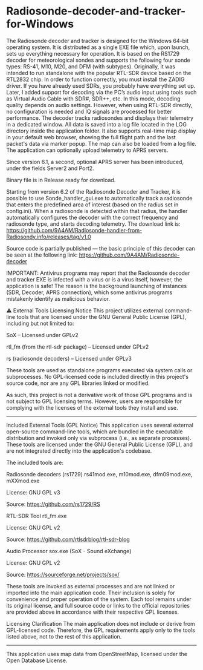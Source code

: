 # Radiosonde-decoder-and-tracker-for-Windows
The Radiosonde decoder and tracker is designed for the Windows 64-bit operating system. It is distributed as a single EXE file which, upon launch, sets up everything necessary for operation. It is based on the RS1729 decoder for meteorological sondes and supports the following four sonde types: RS-41, M10, M20, and DFM (with subtypes).
Originally, it was intended to run standalone with the popular RTL-SDR device based on the RTL2832 chip. In order to function correctly, you must install the ZADIG driver. If you have already used SDRs, you probably have everything set up.
Later, I added support for decoding via the PC’s audio input using tools such as Virtual Audio Cable with SDR#, SDR++, etc. In this mode, decoding quality depends on audio settings. However, when using RTL-SDR directly, no configuration is needed and IQ signals are processed for better performance.
The decoder tracks radiosondes and displays their telemetry in a dedicated window. All data is saved into a log file located in the LOG directory inside the application folder.
It also supports real-time map display in your default web browser, showing the full flight path and the last packet's data via marker popup. The map can also be loaded from a log file.
The application can optionally upload telemetry to APRS servers.


Since version 6.1, a second, optional APRS server has been introduced, under the fields Server2 and Port2.


Binary file is in Release ready for download.


Starting from version 6.2 of the Radiosonde Decoder and Tracker, it is possible to use Sonde_handler_gui.exe to automatically track a radiosonde that enters the predefined area of interest (based on the radius set in config.ini). When a radiosonde is detected within that radius, the handler automatically configures the decoder with the correct frequency and radiosonde type, and starts decoding telemetry.
The download link is:
https://github.com/9A4AM/Radiosonde-handler-from-Radiosondy.info/releases/tag/v1.0


Source code is partially published — the basic principle of this decoder can be seen at the following link:
https://github.com/9A4AM/Radiosonde-decoder



IMPORTANT: Antivirus programs may report that the Radiosonde decoder and tracker EXE is infected with a virus or is a virus itself, however, the application is safe!
The reason is the background launching of instances (SDR, Decoder, APRS connection), which some antivirus programs mistakenly identify as malicious behavior.




⚠️ External Tools Licensing Notice
This project utilizes external command-line tools that are licensed under the GNU General Public License (GPL), including but not limited to:

SoX – Licensed under GPLv2

rtl_fm (from the rtl-sdr package) – Licensed under GPLv2

rs (radiosonde decoders) – Licensed under GPLv3

These tools are used as standalone programs executed via system calls or subprocesses. No GPL-licensed code is included directly in this project's source code, nor are any GPL libraries linked or modified.

As such, this project is not a derivative work of those GPL programs and is not subject to GPL licensing terms. However, users are responsible for complying with the licenses of the external tools they install and use.


****************************************************************************************************************************************************************************************************************************
Included External Tools (GPL Notice)
This application uses several external open-source command-line tools, which are bundled in the executable distribution and invoked only via subprocess (i.e., as separate processes). These tools are licensed under the GNU General Public License (GPL), and are not integrated directly into the application's codebase.

The included tools are:

Radiosonde decoders (rs1729)
rs41mod.exe, m10mod.exe, dfm09mod.exe, mXXmod.exe

License: GNU GPL v3

Source: https://github.com/rs1729/RS

RTL-SDR Tool
rtl_fm.exe

License: GNU GPL v2

Source: https://github.com/rtlsdrblog/rtl-sdr-blog

Audio Processor
sox.exe (SoX - Sound eXchange)

License: GNU GPL v2

Source: https://sourceforge.net/projects/sox/

These tools are invoked as external processes and are not linked or imported into the main application code. Their inclusion is solely for convenience and proper operation of the system.
Each tool remains under its original license, and full source code or links to the official repositories are provided above in accordance with their respective GPL licenses.

Licensing Clarification
The main application does not include or derive from GPL-licensed code. Therefore, the GPL requirements apply only to the tools listed above, not to the rest of this application.

****************************************************************************************************************************************************************************************************************************

This application uses map data from OpenStreetMap, licensed under the Open Database License.


